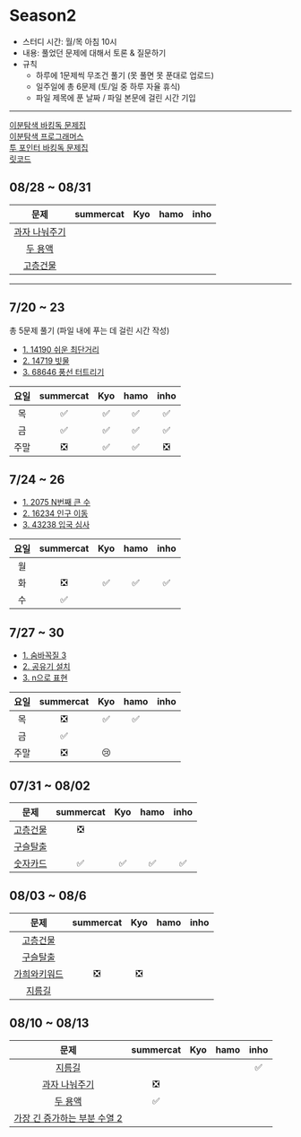 # Season2

- 스터디 시간: 월/목 아침 10시
- 내용: 풀었던 문제에 대해서 토론 & 질문하기
- 규칙
  - 하루에 1문제씩 무조건 풀기 (못 풀면 못 푼대로 업로드)
  - 일주일에 총 6문제 (토/일 중 하루 자율 휴식)
  - 파일 제목에 푼 날짜 / 파일 본문에 걸린 시간 기입

---

[이분탐색 바킹독 문제집](https://www.acmicpc.net/workbook/view/8400) <br>
[이분탐색 프로그래머스](https://school.programmers.co.kr/learn/courses/30/parts/12486) <br>
[투 포인터 바킹독 문제집](https://www.acmicpc.net/workbook/view/8709) <br>
[릿코드](https://www.teamblind.com/post/New-Year-Gift---Curated-List-of-Top-75-LeetCode-Questions-to-Save-Your-Time-OaM1orEU) <br>

## 08/28 ~ 08/31
| 문제                                             | summercat | Kyo     	| hamo    	| inho    	|
|:-----------------------------------------------:|:---------:|:---------:|:---------:|:---------:|
|[과자 나눠주기](https://www.acmicpc.net/problem/16401)|         |            |          |            |
|[두 용액](https://www.acmicpc.net/problem/2470)    |          |            |           |          | 
|[고층건물](https://www.acmicpc.net/problem/1027)   |           |            |          |            |

---

## 7/20 ~ 23
총 5문제 풀기 (파일 내에 푸는 데 걸린 시간 작성)
- [1. 14190 쉬운 최단거리](https://www.acmicpc.net/problem/14940)
- [2. 14719 빗물](https://www.acmicpc.net/problem/14719)
- [3. 68646 풍선 터트리기](https://school.programmers.co.kr/learn/courses/30/lessons/68646)

| 요일 | summercat | Kyo     	| hamo    	| inho    	|
|:---:|:---------:|:---------:|:---------:|:---------:|
| 목   |     ✅    |    ✅     |    ✅     |    ✅       |
| 금   |     ✅    |    ✅     |     ✅    |     ✅    |
| 주말  |     ❎    |    ✅     |     ✅     |     ❎      |

## 7/24 ~ 26
- [1. 2075 N번째 큰 수](https://www.acmicpc.net/problem/2075)
- [2. 16234 인구 이동](https://www.acmicpc.net/problem/16234)
- [3. 43238 입국 심사](https://school.programmers.co.kr/learn/courses/30/lessons/43238)

| 요일 | summercat | Kyo     	| hamo    	| inho    	|
|:---:|:---------:|:---------:|:---------:|:---------:|
| 월   |           |          |           |           |
| 화   |    ❎     |     ✅   |     ✅     |     ✅    |
| 수   |    ✅     |          |           |           |

## 7/27 ~ 30
- [1. 숨바꼭질 3](https://www.acmicpc.net/problem/13549)
- [2. 공유기 설치](https://www.acmicpc.net/problem/2110)
- [3. n으로 표현](https://school.programmers.co.kr/learn/courses/30/lessons/42895)

| 요일 | summercat | Kyo     	| hamo    	| inho    	|
|:---:|:---------:|:---------:|:---------:|:---------:|
| 목   |    ❎     |    ✅     |    ✅      |           |
| 금   |    ✅     |           |           |           |
| 주말  |   ❎     |   😢     |           |           |


## 07/31 ~ 08/02
| 문제                                             | summercat | Kyo     	| hamo    	| inho    	|
|:-----------------------------------------------:|:---------:|:---------:|:---------:|:---------:|
|[고층건물](https://www.acmicpc.net/problem/1027)   |     ❎    |            |          |            |
|[구슬탈출](https://www.acmicpc.net/problem/13459)  |           |            |          |            |
|[숫자카드](https://www.acmicpc.net/problem/10815)  |    ✅     |     ✅     |   ✅       |  ✅        |

## 08/03 ~ 08/6
| 문제                                             | summercat | Kyo     	| hamo    	| inho    	|
|:-----------------------------------------------:|:---------:|:---------:|:---------:|:---------:|
|[고층건물](https://www.acmicpc.net/problem/1027)   |           |            |          |            |
|[구슬탈출](https://www.acmicpc.net/problem/13459)  |           |            |          |            |
|[가희와키워드](https://www.acmicpc.net/problem/22233)|   ❎    |      ❎    |          |             |
|[지름길](https://www.acmicpc.net/problem/1446)   |             |            |         |          | 

## 08/10 ~ 08/13 
| 문제                                                           | summercat | Kyo     	| hamo    	| inho    	|
|:-------------------------------------------------------------:|:---------:|:---------:|:---------:|:---------:|
|[지름길](https://www.acmicpc.net/problem/1446)                   |            |            |         |    ✅    |
|[과자 나눠주기](https://www.acmicpc.net/problem/16401)             |     ❎     |            |         |          | 
|[두 용액](https://www.acmicpc.net/problem/2470)                  |     ✅      |            |         |          | 
|[가장 긴 증가하는 부분 수열 2](https://www.acmicpc.net/problem/12015) |            |            |         |          | 
